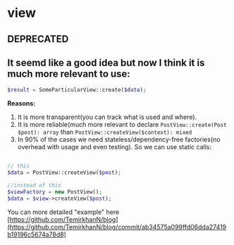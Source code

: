 # view


## DEPRECATED

## It seemd like a good idea but now I think it is much more relevant to use:

```php
$result = SomeParticularView::create($data);
```

**Reasons:**  
1. It is more transparent(you can track what is used and where).
2. It is more reliable(much more relevant to declare ```PostView::create(Post $post): array``` than ```PostView::createView($context): mixed```
3. In 90% of the cases we need stateless/dependency-free factories(no overhead with usage and even testing). So we can use static calls:
```php

// this
$data = PostView::createView($post);

//instead of this
$viewFactory = new PostView();
$data = $view->createView($post);

```

You can more detailed "example" here [https://github.com/TemirkhanN/blog](https://github.com/TemirkhanN/blog/commit/ab34575a099ffd06dda27419b19196c5674a78d8)
